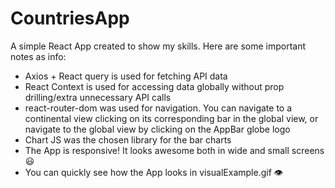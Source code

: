 # CountriesApp
A simple React App created to show my skills.
Here are some important notes as info:

- Axios + React query is used for fetching API data
- React Context is used for accessing data globally without prop drilling/extra unnecessary API calls
- react-router-dom was used for navigation. You can navigate to a continental view clicking on its corresponding bar in the global view, or navigate to the global view by clicking on the AppBar globe logo
- Chart JS was the chosen library for the bar charts
- The App is responsive! It looks awesome both in wide and small screens 😃
- You can quickly see how the App looks in visualExample.gif 👁️
